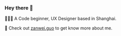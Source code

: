 ### Hey there 👋

👨🏻‍💻 A Code beginner, UX Designer based in Shanghai.

🤔 Check out [zanwei.guo](https://zanweiguo.com) to get know more about me.


<!--
**zanwei/zanwei** is a ✨ _special_ ✨ repository because its `README.md` (this file) appears on your GitHub profile.
